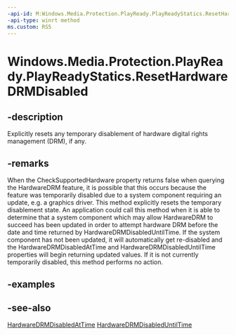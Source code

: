 ```yaml
---
-api-id: M:Windows.Media.Protection.PlayReady.PlayReadyStatics.ResetHardwareDRMDisabled
-api-type: winrt method
ms.custom: RS5
---
```


<!-- Method syntax.
public void PlayReadyStatics.ResetHardwareDRMDisabled()
-->

# Windows.Media.Protection.PlayReady.PlayReadyStatics.ResetHardwareDRMDisabled

## -description
Explicitly resets any temporary disablement of hardware digital rights management (DRM), if any.

## -remarks
When the CheckSupportedHardware property returns false when querying the HardwareDRM feature, it is possible that this occurs because the feature was temporarily disabled due to a system component requiring an update, e.g. a graphics driver.  This method explicitly resets the temporary disablement state.  An application could call this method when it is able to determine that a system component which may allow HardwareDRM to succeed has been updated in order to attempt hardware DRM before the date and time returned by HardwareDRMDisabledUntilTime.  If the system component has not been updated, it will automatically get re-disabled and the HardwareDRMDisabledAtTime and HardwareDRMDisabledUntilTime properties will begin returning updated values.  If it is not currently temporarily disabled, this method performs no action.

## -examples

## -see-also
[HardwareDRMDisabledAtTime](playreadystatics_hardwaredrmdisabledattime.md)
[HardwareDRMDisabledUntilTime](playreadystatics_hardwaredrmdisableduntiltime.md)

